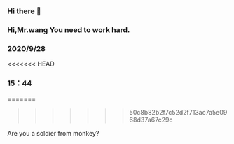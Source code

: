 ### Hi there 👋

### Hi,Mr.wang You need to work hard.

### 2020/9/28
<<<<<<< HEAD

### 15：44
=======
>>>>>>> 50c8b82b2f7c52d2f713ac7a5e0968d37a67c29c


Are you a soldier from monkey?

